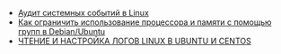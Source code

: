 * [Аудит системных событий в Linux](/articles/%D0%90%D1%83%D0%B4%D0%B8%D1%82%20%D1%81%D0%B8%D1%81%D1%82%D0%B5%D0%BC%D0%BD%D1%8B%D1%85%20%D1%81%D0%BE%D0%B1%D1%8B%D1%82%D0%B8%D0%B9%20%D0%B2%20Linux.md)
* [Как ограничить использование процессора и памяти с помощью групп в Debian/Ubuntu](/articles/%D0%9A%D0%B0%D0%BA%20%D0%BE%D0%B3%D1%80%D0%B0%D0%BD%D0%B8%D1%87%D0%B8%D1%82%D1%8C%20%D0%B8%D1%81%D0%BF%D0%BE%D0%BB%D1%8C%D0%B7%D0%BE%D0%B2%D0%B0%D0%BD%D0%B8%D0%B5%20%D0%BF%D1%80%D0%BE%D1%86%D0%B5%D1%81%D1%81%D0%BE%D1%80%D0%B0%20%D0%B8%20%D0%BF%D0%B0%D0%BC%D1%8F%D1%82%D0%B8%20%D1%81%20%D0%BF%D0%BE%D0%BC%D0%BE%D1%89%D1%8C%D1%8E%20%D0%B3%D1%80%D1%83%D0%BF%D0%BF%20%D0%B2%20Debian%252FUbuntu.md)
* [ЧТЕНИЕ И НАСТРОЙКА ЛОГОВ LINUX В UBUNTU И CENTOS](/articles/%D0%A7%D0%A2%D0%95%D0%9D%D0%98%D0%95%20%D0%98%20%D0%9D%D0%90%D0%A1%D0%A2%D0%A0%D0%9E%D0%99%D0%9A%D0%90%20%D0%9B%D0%9E%D0%93%D0%9E%D0%92%20LINUX%20%D0%92%20UBUNTU%20%D0%98%20CENTOS.md)
